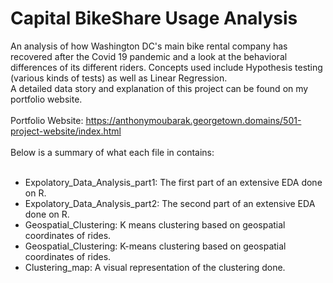 # Capital BikeShare Usage Analysis
An analysis of how Washington DC's main bike rental company has recovered after the Covid 19 pandemic and a look at the behavioral differences of its different riders. Concepts used include Hypothesis testing (various kinds of tests) as well as Linear Regression. <br> 
A detailed data story and explanation of this project can be found on my portfolio website.
<br><br>
Portfolio Website: https://anthonymoubarak.georgetown.domains/501-project-website/index.html
<br><br>
Below is a summary of what each file in contains: <br><br>
 
* Expolatory_Data_Analysis_part1: The first part of an extensive EDA done on R. <br> 
* Expolatory_Data_Analysis_part2: The second part of an extensive EDA done on R. <br>
* Geospatial_Clustering: K means clustering based on geospatial coordinates of rides. <br>
* Geospatial_Clustering: K-means clustering based on geospatial coordinates of rides. <br>
* Clustering_map: A visual representation of the clustering done. <br>

